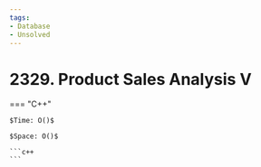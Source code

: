 ```yaml
---
tags:
- Database
- Unsolved
---
```



# 2329. Product Sales Analysis V

=== "C++"

    $Time: O()$

    $Space: O()$

    ```c++
    ```
